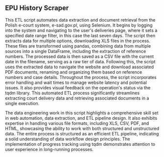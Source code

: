 ## EPU History Scraper

This ETL script automates data extraction and document retrieval from the Polish e-court system, e-sad.gov.pl, using Selenium. It begins by logging into the system and navigating to the user's deliveries page, where it sets a specified date range filter, in this case the last seven days. The script then extracts data for multiple options, downloading XLS files in the process. These files are transformed using pandas, combining data from multiple sources into a single DataFrame, including the extraction of reference numbers. The processed data is then saved as a CSV file with the current date in the filename, serving as a raw tier of data. Following this, the script uses the extracted data to navigate the website and download associated PDF documents, renaming and organizing them based on reference numbers and case details. Throughout the process, the script incorporates error handling and wait times to manage website latency and potential issues. It also provides visual feedback on the operation's status via the tqdm library. This automated ETL process significantly streamlines extracting court delivery data and retrieving associated documents in a single execution.

The data engineering work in this script highlights a comprehensive skill set in web automation, data extraction, and ETL pipeline design. It also exhibits expertise in handling various file formats, including XLS, CSV, PDF, and HTML, showcasing the ability to work with both structured and unstructured data. The entire process is structured as an efficient ETL pipeline, indicating a solid understanding of data workflow design principles. The implementation of progress tracking using tqdm demonstrates attention to user experience in long-running processes.
